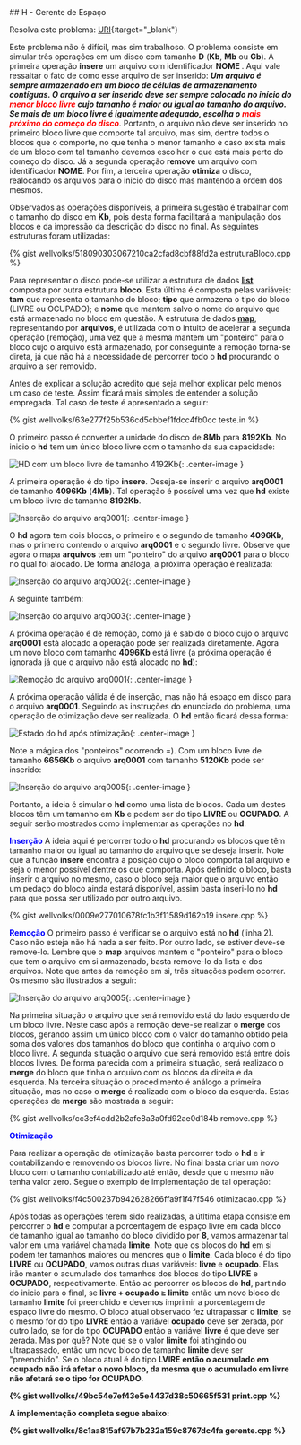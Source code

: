<div id="gente">
</div>
## H - Gerente de Espaço

Resolva este problema:
[URI][uri-1369]{:target="_blank"}

Este problema não é difícil, mas sim trabalhoso. O problema consiste em simular três operações em um disco com tamanho <b>D</b> (<b>Kb</b>, <b>Mb</b> ou <b>Gb</b>). A primeira operação  <b>insere</b> um arquivo com identificador <b> NOME </b>. Aqui vale ressaltar o fato de como esse arquivo de ser inserido: <b><i>  Um arquivo é sempre armazenado em um bloco de células de armazenamento contíguas. O arquivo a ser inserido deve ser sempre colocado no início do <font color = "red" > menor bloco livre </font> cujo tamanho é maior ou igual ao tamanho do arquivo. Se mais de um bloco livre é igualmente adequado, escolha o <font color = "red" >mais próximo do começo do disco</font></i></b>. Portanto, o arquivo não deve ser inserido no primeiro bloco livre que comporte tal arquivo, mas sim, dentre todos o blocos que o comporte, no que tenha o menor tamanho e caso exista mais de um bloco com tal tamanho devemos escolher o que está mais perto do começo do disco.  Já a segunda operação <b>remove</b> um arquivo com identificador <b>NOME</b>. Por fim, a terceira operação <b>otimiza</b> o disco, realocando os arquivos para o inicio do disco mas mantendo a ordem dos mesmos. 

Observados as operações disponíveis, a primeira sugestão é trabalhar com o tamanho do disco em <b>Kb</b>, pois desta forma facilitará a manipulação dos blocos e da impressão da descrição do disco no final. As seguintes estruturas foram utilizadas:

{% gist wellvolks/518090303067210ca2cfad8cbf88fd2a  estruturaBloco.cpp %}

Para representar o disco pode-se utilizar a estrutura de dados <a href = "http://www.cplusplus.com/reference/list/list/"> <b>list</b> </a> composta por outra estrutura <b>bloco</b>. Esta última é composta pelas variáveis: <b>tam</b> que representa o tamanho do bloco; <b>tipo</b> que armazena o tipo do bloco (LIVRE ou OCUPADO); e <b>nome</b> que mantem salvo o nome do arquivo que está armazenado no bloco em questão. A estrutura de dados <a href="http://www.cplusplus.com/reference/map/map/"><b>map</b></a>, representando por <b>arquivos</b>, é utilizada com o intuito de acelerar a segunda operação (remoção), uma vez que a mesma mantem um "ponteiro" para o bloco cujo o arquivo está armazenado, por conseguinte a remoção torna-se direta, já que não há a necessidade de percorrer todo o <b>hd</b> procurando o arquivo a ser removido.

Antes de explicar a solução acredito que seja melhor explicar pelo menos um caso de teste. Assim ficará mais simples de entender a solução empregada. Tal caso de teste é apresentado a seguir:

{% gist wellvolks/63e277f25b536cd5cbbef1fdcc4fb0cc  teste.in %}

O primeiro passo é converter a unidade do disco de <b>8Mb</b> para <b>8192Kb</b>. No inicio o <b>hd</b> tem um único bloco livre com o tamanho da sua capacidade:

![HD com um bloco livre de tamanho 4192Kb](/_assets/images/Hd_1.png ){: .center-image }

A primeira operação é do tipo <b>insere</b>. Deseja-se inserir o arquivo <b>arq0001</b> de tamanho <b>4096Kb</b> (<b>4Mb</b>). Tal operação é possível uma vez que <b>hd</b> existe um bloco livre de tamanho <b>8192Kb</b>.

![Inserção do arquivo arq0001](/_assets/images/Hd_2.png){: .center-image }

O <b>hd</b> agora tem dois blocos, o primeiro e o segundo de tamanho <b>4096Kb</b>, mas o primeiro contendo o arquivo <b>arq0001</b> e o segundo livre. Observe que agora o mapa <b>arquivos</b> tem um "ponteiro" do arquivo <b>arq0001</b> para o bloco no qual foi alocado. De forma análoga, a próxima operação é realizada:

![Inserção do arquivo arq0002](/_assets/images/Hd_3.png){: .center-image }

A seguinte também:

![Inserção do arquivo arq0003](/_assets/images/Hd_4.png){: .center-image }

A próxima operação é de remoção, como já é sabido o bloco cujo o arquivo <b>arq0001</b> está alocado a operação pode ser realizada diretamente. Agora um novo bloco com tamanho <b>4096Kb</b> está livre (a próxima operação é ignorada já que o arquivo não está alocado no <b>hd</b>):

![Remoção do arquivo arq0001](/_assets/images/Hd_5.png){: .center-image }

A próxima operação válida é de inserção, mas não há espaço em disco para o arquivo <b>arq0001</b>. Seguindo as instruções do enunciado do problema, uma operação de otimização deve ser realizada. O <b>hd</b> então ficará dessa forma:

![Estado do hd após otimização](/_assets/images/Hd_6.png){: .center-image }

Note a mágica dos "ponteiros" ocorrendo =). Com um bloco livre de tamanho <b>6656Kb</b> o arquivo <b>arq0001</b> com tamanho <b>5120Kb</b> pode ser inserido:

![Inserção do arquivo arq0005](/_assets/images/Hd_7.png){: .center-image }

Portanto, a ideia é simular o <b>hd</b> como uma lista de blocos. Cada um destes blocos têm um tamanho em <b>Kb</b> e podem ser do tipo <b>LIVRE</b> ou <b>OCUPADO</b>. A seguir serão mostrados como implementar as operações no <b>hd</b>:

<font color = "blue" ><b>Inserção</b></font>
A ideia aqui é percorrer todo o <b>hd</b> procurando os blocos que têm tamanho maior ou igual ao tamanho do arquivo que se deseja inserir. Note que a função <b>insere</b> encontra a posição cujo o bloco comporta tal arquivo e seja o menor possível dentre os que comporta. Após definido o bloco, basta inserir o arquivo no mesmo, caso o bloco seja maior que o arquivo então um pedaço do bloco ainda estará disponível, assim basta inseri-lo no <b>hd</b> para que possa ser utilizado por outro arquivo.

{% gist wellvolks/0009e277010678fc1b3f11589d162b19 insere.cpp %}

<font color = "blue" ><b>Remoção</b></font>
O primeiro passo é verificar se o arquivo está no <b>hd</b> (linha 2). Caso não esteja não há nada a ser feito. Por outro lado, se estiver deve-se remove-lo. Lembre que o <b>map</b> arquivos mantem o "ponteiro" para o bloco que tem o arquivo em si armazenado, basta remove-lo da lista e dos arquivos. Note que antes da remoção em si, três situações podem ocorrer. Os mesmo são ilustrados a seguir:

![Inserção do arquivo arq0005](/_assets/images/situacoes.png){: .center-image }

Na primeira situação o arquivo que será removido está do lado esquerdo de um bloco livre. Neste caso após a remoção deve-se realizar o <b>merge</b> dos blocos, gerando assim um único bloco com o valor do tamanho obtido pela soma dos valores dos tamanhos do bloco que continha o arquivo com o bloco livre. A segunda situação o arquivo que será removido está entre dois blocos livres. De forma parecida com a primeira situação, será realizado o <b>merge</b> do bloco que tinha o arquivo com os blocos da direita e da esquerda. Na terceira situação o procedimento é análogo a primeira situação, mas no caso o <b>merge</b> é realizado com o bloco da esquerda. Estas operações de <b>merge</b> são mostrada a seguir:

{% gist wellvolks/cc3ef4cdd2b2afe8a3a0fd92ae0d184b remove.cpp %}

<font color = "blue" ><b>Otimização</b></font>

Para realizar a operação de otimização basta percorrer todo o <b>hd</b> e ir contabilizando e removendo os blocos livre. No final basta criar um novo bloco com o tamanho contabilizado até então, desde que o mesmo não tenha valor zero. Segue o exemplo de implementação de tal operação: 

{% gist wellvolks/f4c500237b942628266ffa9f1f47f546 otimizacao.cpp %}

Após todas as operações terem sido realizadas, a útltima etapa consiste em percorrer o <b>hd</b> e computar a porcentagem de espaço livre em cada bloco de tamanho igual ao tamanho do bloco dividido por <b>8</b>, vamos armazenar tal valor em uma variável chamada <b>limite</b>. Note que os blocos do <b>hd</b> em si podem ter tamanhos maiores ou menores que o <b>limite</b>. Cada bloco é do tipo <b>LIVRE</b> ou <b>OCUPADO</b>, vamos outras duas variáveis: <b>livre</b> e <b>ocupado</b>. Elas irão manter o acumulado dos tamanhos dos blocos do tipo <b>LIVRE</b> e <b>OCUPADO</b>, respectivamente. Então ao percorrer os blocos do <b>hd</b>, partindo do inicio para o final, se <b>livre + ocupado ≥ limite</b> então um novo bloco de tamanho <b>limite</b> foi preenchido e devemos imprimir a porcentagem de espaço livre do mesmo. O bloco atual observado fez ultrapassar o <b>limite</b>, se o mesmo for do tipo <b>LIVRE</b> então a variável <b>ocupado</b> deve ser zerada, por outro lado, se for do tipo <b>OCUPADO</b> então a variável <b>livre</b> é que deve ser zerada. Mas por quê? Note que se o valor <b>limite</b> foi atingindo ou ultrapassado, então um novo bloco de tamanho <b>limite</b> deve ser "preenchido". Se o bloco atual é do tipo <b>LVIRE<b> então o acumulado em <b>ocupado</b> não irá afetar o novo bloco, da mesma que o acumulado em <b>livre</b> não afetará se o tipo for <b>OCUPADO</b>.

{% gist wellvolks/49bc54e7ef43e5e4437d38c50665f531 print.cpp %}


A implementação completa segue abaixo:

{% gist wellvolks/8c1aa815af97b7b232a159c8767dc4fa gerente.cpp %}

[uri-1369]: https://www.urionlinejudge.com.br/judge/pt/problems/view/1369
